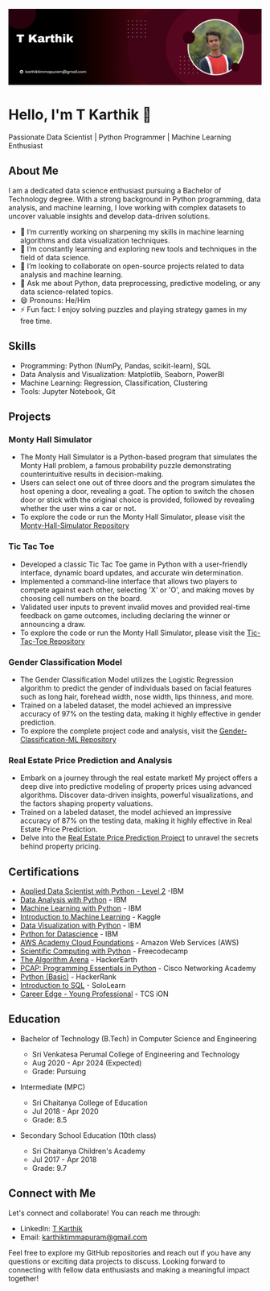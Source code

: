 ![Profile Banner](https://github.com/Timmapuram-Karthik/Timmapuram-Karthik/blob/main/profile_banner.png)

# Hello, I'm T Karthik 👋

Passionate Data Scientist | Python Programmer | Machine Learning Enthusiast

## About Me

I am a dedicated data science enthusiast pursuing a Bachelor of Technology degree. With a strong background in Python programming, data analysis, and machine learning, I love working with complex datasets to uncover valuable insights and develop data-driven solutions.

- 🔭 I’m currently working on sharpening my skills in machine learning algorithms and data visualization techniques.
- 🌱 I’m constantly learning and exploring new tools and techniques in the field of data science.
- 👯 I’m looking to collaborate on open-source projects related to data analysis and machine learning.
- 💬 Ask me about Python, data preprocessing, predictive modeling, or any data science-related topics.
- 😄 Pronouns: He/Him
- ⚡ Fun fact: I enjoy solving puzzles and playing strategy games in my free time.

## Skills

- Programming: Python (NumPy, Pandas, scikit-learn), SQL
- Data Analysis and Visualization: Matplotlib, Seaborn, PowerBI
- Machine Learning: Regression, Classification, Clustering
- Tools: Jupyter Notebook, Git

## Projects

### Monty Hall Simulator
- The Monty Hall Simulator is a Python-based program that simulates the Monty Hall problem, a famous probability puzzle demonstrating counterintuitive results in decision-making.
- Users can select one out of three doors and the program simulates the host opening a door, revealing a goat. The option to switch the chosen door or stick with the original choice is provided, followed by revealing whether the user wins a car or not.
- To explore the code or run the Monty Hall Simulator, please visit the [Monty-Hall-Simulator Repository](https://github.com/Timmapuram-Karthik/Monty-Hall-Simulator)

### Tic Tac Toe
- Developed a classic Tic Tac Toe game in Python with a user-friendly interface, dynamic board updates, and accurate win determination.
- Implemented a command-line interface that allows two players to compete against each other, selecting 'X' or 'O', and making moves by choosing cell numbers on the board.
- Validated user inputs to prevent invalid moves and provided real-time feedback on game outcomes, including declaring the winner or announcing a draw.
- To explore the code or run the Monty Hall Simulator, please visit the [Tic-Tac-Toe Repository](https://github.com/Timmapuram-Karthik/Tic-Tac-Toe)

### Gender Classification Model
- The Gender Classification Model utilizes the Logistic Regression algorithm to predict the gender of individuals based on facial features such as long hair, forehead width, nose width, lips thinness, and more.
- Trained on a labeled dataset, the model achieved an impressive accuracy of 97% on the testing data, making it highly effective in gender prediction.
- To explore the complete project code and analysis, visit the [Gender-Classification-ML Repository](https://github.com/Timmapuram-Karthik/Gender-Classification-ML)

### Real Estate Price Prediction and Analysis
- Embark on a journey through the real estate market! My project offers a deep dive into predictive modeling of property prices using advanced algorithms. Discover data-driven insights, powerful visualizations, and the factors shaping property valuations.
- Trained on a labeled dataset, the model achieved an impressive accuracy of 87% on the testing data, making it highly effective in Real Estate Price Prediction.
- Delve into the [Real Estate Price Prediction Project](https://github.com/Timmapuram-Karthik/Real-Estate-Price-ML) to unravel the secrets behind property pricing.

## Certifications

- [Applied Data Scientist with Python - Level 2](https://www.credly.com/badges/e4de8ea5-560c-4c53-91f5-2a0595d7dfef/public_url) -IBM
- [Data Analysis with Python](https://courses.cognitiveclass.ai/certificates/5024e4a2ef754bebadf910d36205fad7) - IBM
- [Machine Learning with Python](https://courses.cognitiveclass.ai/certificates/c815c21e6f5043a2b1b0cc80ecb6ced2) - IBM
- [Introduction to Machine Learning](https://www.kaggle.com/learn/certification/karthikthor/intro-to-machine-learning) - Kaggle
- [Data Visualization with Python](https://courses.cognitiveclass.ai/certificates/060b45395597493c8ae46e458c4eaa83) - IBM
- [Python for Datascience](https://courses.cognitiveclass.ai/certificates/72e6a6bde9b944beac2dd57d465b8b3a) - IBM
- [AWS Academy Cloud Foundations](https://www.credly.com/go/ZlK6B25k) - Amazon Web Services (AWS)
- [Scientific Computing with Python](https://freecodecamp.org/certification/t-karthik/scientific-computing-with-python-v7) - Freecodecamp
- [The Algorithm Arena](https://drive.google.com/file/d/1JRoCv3RFgFq7cNOlGgdGS5HYRfxkS0vz/view?usp=sharing) - HackerEarth
- [PCAP: Programming Essentials in Python](https://drive.google.com/file/d/18QzXt8iK65OMHV04wO-uag8EQy-sww1V/view?usp=sharing) - Cisco Networking Academy
- [Python (Basic)](https://www.hackerrank.com/certificates/4e64fbe4f0ed) - HackerRank
- [Introduction to SQL](https://www.sololearn.com/certificates/CC-7YD3ILDR) - SoloLearn
- [Career Edge - Young Professional](https://drive.google.com/file/d/1BLLcablINeHHIdCZU55MbGVI3oIqcyRx/view?usp=sharing) - TCS iON

## Education

- Bachelor of Technology (B.Tech) in Computer Science and Engineering
  - Sri Venkatesa Perumal College of Engineering and Technology
  - Aug 2020 - Apr 2024 (Expected)
  - Grade: Pursuing

- Intermediate (MPC)
  - Sri Chaitanya College of Education
  - Jul 2018 - Apr 2020
  - Grade: 8.5

- Secondary School Education (10th class)
  - Sri Chaitanya Children's Academy
  - Jul 2017 - Apr 2018
  - Grade: 9.7

## Connect with Me

Let's connect and collaborate! You can reach me through:

- LinkedIn: [T Karthik](https://www.linkedin.com/in/timmapuram-karthik/)
- Email: [karthiktimmapuram@gmail.com](mailto:karthiktimmapuram@gmail.com)

Feel free to explore my GitHub repositories and reach out if you have any questions or exciting data projects to discuss. Looking forward to connecting with fellow data enthusiasts and making a meaningful impact together!
